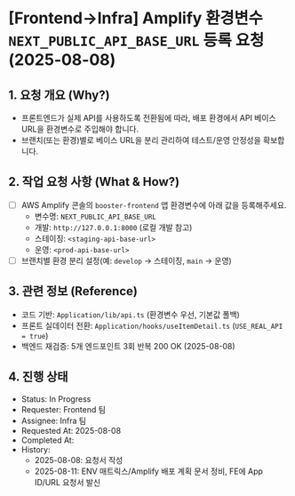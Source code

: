 # [Frontend→Infra] Amplify 환경변수 `NEXT_PUBLIC_API_BASE_URL` 등록 요청 (2025-08-08)

## 1. 요청 개요 (Why?)

- 프론트엔드가 실제 API를 사용하도록 전환됨에 따라, 배포 환경에서 API 베이스 URL을 환경변수로 주입해야 합니다.
- 브랜치(또는 환경)별로 베이스 URL을 분리 관리하여 테스트/운영 안정성을 확보합니다.

## 2. 작업 요청 사항 (What & How?)

- [ ] AWS Amplify 콘솔의 `booster-frontend` 앱 환경변수에 아래 값을 등록해주세요.
  - 변수명: `NEXT_PUBLIC_API_BASE_URL`
  - 개발: `http://127.0.0.1:8000` (로컬 개발 참고)
  - 스테이징: `<staging-api-base-url>`
  - 운영: `<prod-api-base-url>`
- [ ] 브랜치별 환경 분리 설정(예: `develop` → 스테이징, `main` → 운영)

## 3. 관련 정보 (Reference)

- 코드 기반: `Application/lib/api.ts` (환경변수 우선, 기본값 폴백)
- 프론트 실데이터 전환: `Application/hooks/useItemDetail.ts` (`USE_REAL_API = true`)
- 백엔드 재검증: 5개 엔드포인트 3회 반복 200 OK (2025-08-08)

## 4. 진행 상태

- Status: In Progress
- Requester: Frontend 팀
- Assignee: Infra 팀
- Requested At: 2025-08-08
- Completed At:
- History:
  - 2025-08-08: 요청서 작성
  - 2025-08-11: ENV 매트릭스/Amplify 배포 계획 문서 정비, FE에 App ID/URL 요청서 발신
